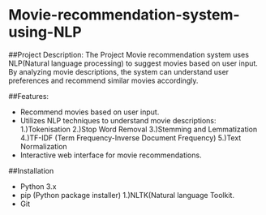 # Movie-recommendation-system-using-NLP
##Project Description:
The Project Movie recommendation system uses NLP(Natural language processing) to suggest movies based on user input. By analyzing movie descriptions, the system can understand user preferences and recommend similar movies accordingly.

##Features:
- Recommend movies based on user input.
- Utilizes NLP techniques to understand movie descriptions:
  1.)Tokenisation
  2.)Stop Word Removal
  3.)Stemming and Lemmatization
  4.)TF-IDF (Term Frequency-Inverse Document Frequency)
  5.)Text Normalization
- Interactive web interface for movie recommendations.

##Installation
- Python 3.x
- pip (Python package installer)
  1.)NLTK(Natural language Toolkit.
- Git


